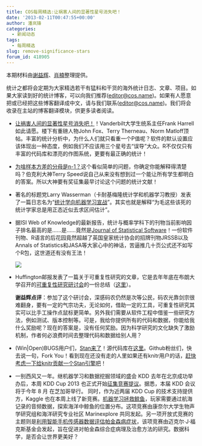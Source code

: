 ```yaml
---
title: COS每周精选:让祸害人间的显著性星号消失吧！
date: '2013-02-11T00:47:55+00:00'
author: 潘岚锋
categories:
  - 新闻动态
tags:
  - 每周精选
slug: remove-significance-stars
forum_id: 418905
---
```


本期材料由[谢益辉](http://yihui.name/)、[肖楠](http://www.road2stat.com/)整理提供。

统计之都将会定期为大家精选若干有猛料和干货的海外统计日志、文章、项目。如果大家读到好的统计博客，可以向我们推荐(editor@cos.name)。如果有人愿意把或已经把这些博客翻译成中文，请与我们联系(editor@cos.name)。我们将会收录在主站的博客翻译模块，供更多读者阅读。

  * [让祸害人间的显著性星号消失吧！](https://stat.ethz.ch/pipermail/r-devel/2013-February/subject.html#65770)！Vanderbilt大学生统系主任Frank Harrell如此请愿。楼下有重磅人物John Fox、Terry Therneau、Norm Matloff顶帖。丰富的统计分析中，为什么人们就只看重一个P值呢？软件的默认设置应该体现出一种态度，例如我们不应该用三个星号去“误导”大众。R不仅仅只有丰富的代码库和漂亮的作图系统，更要有最正确的统计！<!--more-->
  * [为啥样本方差的分母是n-1？](http://bulletin.imstat.org/2012/12/terences-stuff-n-vs-n-1/)这个看似简单的问题，你确定你能解释得清楚吗？伯克利大神Terry Speed说自己从来没有想到过一个能让所有学生都明白的答案。所以大神要有奖征集最早讨论这个问题的统计文献！
  * 著名的标题党Larry Wasserman（卡耐基梅隆统计学和机器学习教授）发表了一篇日志名为“[统计学向机器学习宣战](http://normaldeviate.wordpress.com/2013/02/09/statistics-declares-war-on-machine-learning/)”。其实也就是解释“为毛这些该死的统计学家总是用正态近似去求区间估计”。
  * 据ISI Web of Knowledge的最新报告，统计与概率学科下的刊物当前影响因子排名最高的是……是……竟然是[Journal of Statistical Software](http://www.jstatsoft.org/)！一份软件刊物、R语言的后花园竟然超越了英国皇家统计协会的招牌刊物JRSSB以及Annals of Statistics和JASA等大家心中的神话，苦逼推几十页公式还不如写个R包，这世道还有没有王法！
  
    ![](https://i.imgur.com/xC0MI6P.png)   
  * Huffington邮报发表了一篇关于可重复性研究的文章，它是去年年底在布朗大学召开的[可重复性研究研讨会](http://icerm.brown.edu/tw12-5-rcem)的一份总结（[这里](http://www.huffingtonpost.com/david-h-bailey/set-the-default-to-open-r_b_2635850.html)）。
  
    **谢益辉点评**：参加了这个研讨会，深感码农仍然是次等公民，码农光靠剑宗很难翻身，要有一定的气宗功夫，无论如何，借助一定的工具，可重复性研究其实可以比手工操作点鼠标更简单。另外我们需要从软件工程中借鉴一些研究方法，例如测试、版本控制等。可是，我给你提供所有的代码和数据，你能给我什么奖励呢？现在的答案是，没有任何奖励。因为科学研究的文化缺失了激励机制，作者何必浪费时间去整理代码和数据给别人用？
  * (Win|Open)BUGS用户们，[Stan来了](http://mc-stan.org/)！源代码库在[这里](https://github.com/stan-dev/stan)。Github粉丝们，快去说一句，Fork You！看到现在还没有走的人里如果还有knitr用户的话，[赶快考虑一下给knitr贡献一个Stan引擎吧](http://yihui.name/knitr/demo/engines/)！
  * 一别西风又一年。继机器学习和数据挖掘领域的盛会 KDD 去年在北京成功举办后，本周 KDD Cup 2013 也正式开始[征集竞赛提议](http://www.kaggle.com/KddCup2013CallForProposals)。据悉，本届 KDD 会议将于今年 8 月 在芝加哥举行。 同时，作为近两届 KDD Cup 的技术支持提供方，Kaggle 也在本周上线了新竞赛。[机器学习拯救鲸鱼](http://www.kaggle.com/c/whale-detection-challenge)，玩家需要通过航海记录的音频数据，探索海洋中鲸鱼的位置分布。这项竞赛由康奈尔大学生物声学研究组和海洋研究专业社区 Marinexplore 共同发起。另一项开放式竞赛的主题则是[利用智能手机传感器数据评估帕金森病症状](http://www.kaggle.com/c/predicting-parkinson-s-disease-progression-with-smartphone-data)，该项竞赛由迈克尔·J·福克斯基金会发起，旨在促进对帕金森综合症病理及治愈方法的研究。数据科学，是否会让世界更美好？
